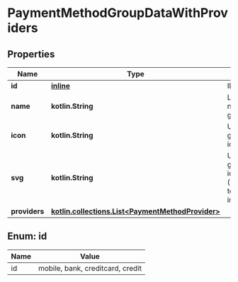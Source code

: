 
# PaymentMethodGroupDataWithProviders

## Properties
Name | Type | Description | Notes
------------ | ------------- | ------------- | -------------
**id** | [**inline**](#Id) | ID of the group | 
**name** | **kotlin.String** | Localized name of the group | 
**icon** | **kotlin.String** | URL to the group PNG icon | 
**svg** | **kotlin.String** | URL to the group SVG icon (recommended to be used instead if PNG) | 
**providers** | [**kotlin.collections.List&lt;PaymentMethodProvider&gt;**](PaymentMethodProvider.md) |  | 


<a id="Id"></a>
## Enum: id
Name | Value
---- | -----
id | mobile, bank, creditcard, credit



